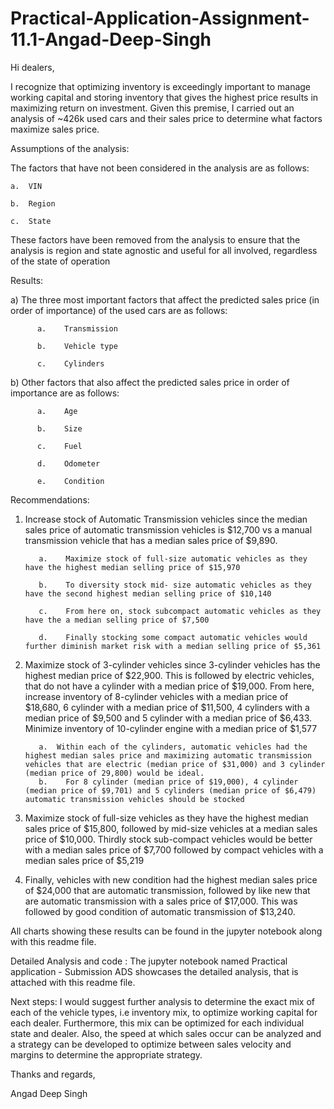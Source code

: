 # Practical-Application-Assignment-11.1-Angad-Deep-Singh

Hi dealers,

I recognize that optimizing inventory is exceedingly important to manage working capital and storing inventory that gives the highest price results in maximizing return on investment. 
Given this premise, I carried out an analysis of ~426k used cars and their sales price to determine what factors maximize sales price.

Assumptions of the analysis:

The factors that have not been considered in the analysis are as follows:
   
    a.	VIN 
    
    b.	Region
    
    c.	State

These factors have been removed from the analysis to ensure that the analysis is region and state agnostic and useful for all involved, regardless of the state of operation

Results:

a)	The three most important factors that affect the predicted sales price (in order of importance) of the used cars are as follows:
         
          a.	Transmission
          
          b.	Vehicle type
          
          c.	Cylinders

b)	Other factors that also affect the predicted sales price in order of importance are as follows:
          
          a.	Age
          
          b.	Size
          
          c.	Fuel 
          
          d.	Odometer
          
          e.	Condition

Recommendations:

1) Increase stock of Automatic Transmission vehicles since the median sales price of automatic transmission vehicles is $12,700 vs a manual transmission vehicle that has a median sales price of $9,890.
          
          a.	Maximize stock of full-size automatic vehicles as they have the highest median selling price of $15,970
          
          b.	To diversity stock mid- size automatic vehicles as they have the second highest median selling price of $10,140
          
          c.	From here on, stock subcompact automatic vehicles as they have the a median selling price of $7,500
          
          d.	Finally stocking some compact automatic vehicles would further diminish market risk with a median selling price of $5,361

2) Maximize stock of 3-cylinder vehicles since 3-cylinder vehicles has the highest median price of $22,900. This is followed by electric vehicles, 
that do not have a cylinder with a median price of $19,000. From here, increase inventory of 8-cylinder vehicles with a median price of $18,680, 6 cylinder with a median price of $11,500, 4 cylinders with a median price of $9,500 and 5 cylinder with a median price of $6,433. 
Minimize inventory of 10-cylinder engine with a median price of $1,577
    
          a.  Within each of the cylinders, automatic vehicles had the highest median sales price and maximizing automatic transmission vehicles that are electric (median price of $31,000) and 3 cylinder (median price of 29,800) would be ideal. 
          b.	For 8 cylinder (median price of $19,000), 4 cylinder (median price of $9,701) and 5 cylinders (median price of $6,479) automatic transmission vehicles should be stocked

3) Maximize stock of full-size vehicles as they have the highest median sales price of $15,800, followed by mid-size vehicles at a median sales price of $10,000.
Thirdly stock sub-compact vehicles would be better with a median sales price of $7,700 followed by compact vehicles with a median sales price of $5,219

4) Finally, vehicles with new condition had the highest median sales price of $24,000 that are automatic transmission, followed by like new that are automatic transmission with a sales price of $17,000. 
This was followed by good condition of automatic transmission of $13,240.

All charts showing these results can be found in the jupyter notebook along with this readme file. 


Detailed Analysis and code :
The jupyter notebook named Practical application - Submission ADS showcases the detailed analysis, that is attached with this readme file. 


Next steps:
I would suggest further analysis to determine the exact mix of each of the vehicle types, i.e inventory mix, to optimize working capital for each dealer. 
Furthermore, this mix can be optimized for each individual state and dealer. Also, the speed at which sales occur can be analyzed and a strategy can be developed to 
optimize between sales velocity and margins to determine the appropriate strategy.

Thanks and regards,

Angad Deep Singh




